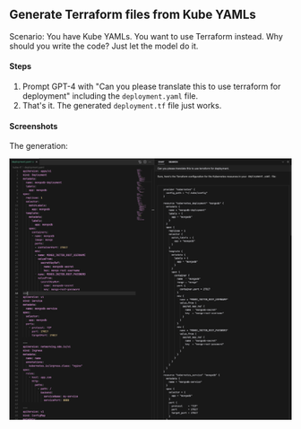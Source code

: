 ## Generate Terraform files from Kube YAMLs

Scenario: You have Kube YAMLs. You want to use Terraform instead. Why should you write the code? Just let the model do it.

#### Steps

1. Prompt GPT-4 with "Can you please translate this to use terraform for deployment" including the `deployment.yaml` file.
2. That's it. The generated `deployment.tf` file just works.


#### Screenshots

The generation:

![](deployment.png)
